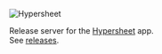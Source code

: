 ![Hypersheet](https://user-images.githubusercontent.com/185555/56175659-4b61ea80-604c-11e9-9805-c64008dfe06c.png)

Release server for the [Hypersheet](https://hypersheet.io) app.  
See [releases](/releases).

